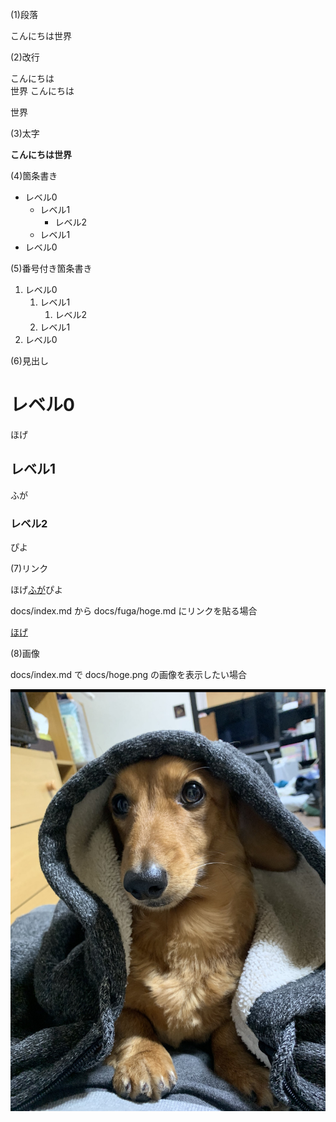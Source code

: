 (1)段落

こんにちは世界

(2)改行

こんにちは  
世界
こんにちは

世界

(3)太字

**こんにちは世界**

(4)箇条書き

- レベル0
  - レベル1
    - レベル2
  - レベル1
- レベル0

(5)番号付き箇条書き

1. レベル0
   1. レベル1
      1. レベル2
   1. レベル1
1. レベル0

(6)見出し

# レベル0
ほげ
## レベル1
ふが
### レベル2
ぴよ

(7)リンク

ほげ[ふが](https://github.com/)ぴよ

docs/index.md から docs/fuga/hoge.md にリンクを貼る場合

[ほげ](./fuga/hoge.md)

(8)画像

docs/index.md で docs/hoge.png の画像を表示したい場合

![ほげ](./hoge.png)

